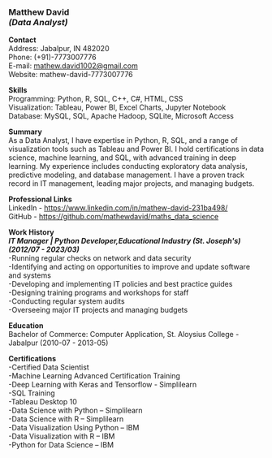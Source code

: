 <h3><b>Matthew David</b>
<br><i>(Data Analyst)</i></h3>

<b>Contact</b>
<br>Address: Jabalpur, IN 482020
<br>Phone: (+91)-7773007776
<br>E-mail: mathew.david1002@gmail.com
<br>Website: mathew-david-7773007776

<b>Skills</b>
<br>Programming: Python, R, SQL, C++, C#, HTML, CSS
<br>Visualization: Tableau, Power BI, Excel Charts, Jupyter Notebook
<br>Database: MySQL, SQL, Apache Hadoop, SQLite, Microsoft Access

<b>Summary</b>
<br>As a Data Analyst, I have expertise in Python, R, SQL, and a range of visualization tools such as Tableau and Power BI. I hold certifications in data science, machine learning, and SQL, with advanced training in deep learning. My experience includes conducting exploratory data analysis, predictive modeling, and database management. I have a proven track record in IT management, leading major projects, and managing budgets.

<b>Professional Links</b>
<br>LinkedIn - https://www.linkedin.com/in/mathew-david-231ba498/
<br>GitHub - https://github.com/mathewdavid/maths_data_science

<b>Work History</b>
<br><b><i>IT Manager | Python Developer,Educational Industry (St. Joseph's)(2012/07 - 2023/03)</i></b>
<br>-Running regular checks on network and data security
<br>-Identifying and acting on opportunities to improve and update software and systems
<br>-Developing and implementing IT policies and best practice guides
<br>-Designing training programs and workshops for staff
<br>-Conducting regular system audits
<br>-Overseeing major IT projects and managing budgets

<b>Education</b>
<br>Bachelor of Commerce: Computer Application, St. Aloysius College - Jabalpur (2010-07 - 2013-05)

<b>Certifications</b>
<br>-Certified Data Scientist
<br>-Machine Learning Advanced Certification Training
<br>-Deep Learning with Keras and Tensorflow - Simplilearn
<br>-SQL Training
<br>-Tableau Desktop 10
<br>-Data Science with Python – Simplilearn
<br>-Data Science with R – Simplilearn
<br>-Data Visualization Using Python – IBM
<br>-Data Visualization with R – IBM
<br>-Python for Data Science – IBM
